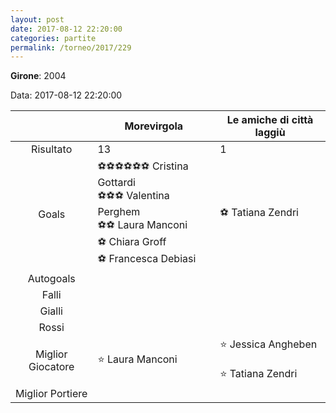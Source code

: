```yaml
---
layout: post
date: 2017-08-12 22:20:00
categories: partite
permalink: /torneo/2017/229
---
```

**Girone**: 2004

Data: 2017-08-12 22:20:00

| | Morevirgola | Le amiche di città laggiù |
|:-----:|-----|-----|
Risultato|13|1
Goals|⚽⚽⚽⚽⚽⚽ Cristina Gottardi<br/>⚽⚽⚽ Valentina Perghem<br/>⚽⚽ Laura Manconi<br/>⚽ Chiara Groff<br/>⚽ Francesca Debiasi|⚽ Tatiana Zendri<br/>
Autogoals||
Falli||
Gialli||
Rossi||
Miglior Giocatore|⭐ Laura Manconi<br/>|⭐ Jessica Angheben<br/><br/>⭐ Tatiana Zendri<br/>
Miglior Portiere||
